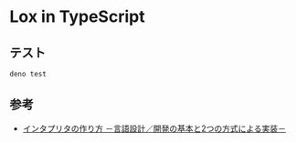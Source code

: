 # Lox in TypeScript

## テスト

```bash
deno test
```

## 参考

* [インタプリタの作り方 －言語設計／開発の基本と2つの方式による実装－](https://www.amazon.co.jp/gp/product/4295017876/)
